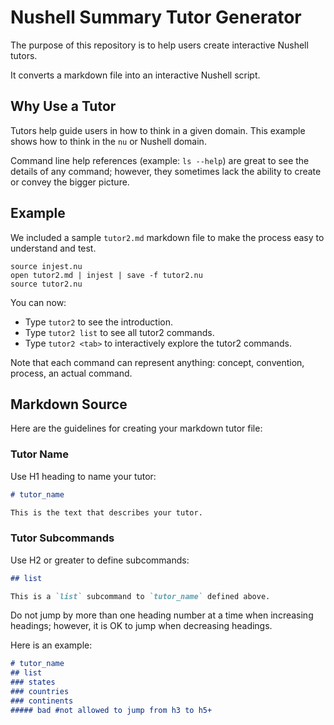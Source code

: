 # Nushell Summary Tutor Generator

The purpose of this repository is to help users create interactive Nushell tutors.

It converts a markdown file into an interactive Nushell script.

## Why Use a Tutor

Tutors help guide users in how to think in a given domain. This example shows how to think in the `nu` or Nushell domain.

Command line help references (example: `ls --help`) are great to see the details of any command; however, they sometimes lack the ability to create or convey the bigger picture.

## Example

We included a sample `tutor2.md` markdown file to make the process easy to understand and test.

```nu
source injest.nu
open tutor2.md | injest | save -f tutor2.nu
source tutor2.nu
```

You can now:

- Type `tutor2` to see the introduction.
- Type `tutor2 list` to see all tutor2 commands.
- Type `tutor2 <tab>` to interactively explore the tutor2 commands.

Note that each command can represent anything: concept, convention, process, an actual command.

## Markdown Source

Here are the guidelines for creating your markdown tutor file:

### Tutor Name

Use H1 heading to name your tutor:

```md
# tutor_name

This is the text that describes your tutor.
```

### Tutor Subcommands

Use H2 or greater to define subcommands:

```md
## list

This is a `list` subcommand to `tutor_name` defined above.
```

Do not jump by more than one heading number at a time when increasing headings; however, it is OK to jump when decreasing headings.

Here is an example:

```md
# tutor_name
## list
### states
### countries
### continents
##### bad #not allowed to jump from h3 to h5+
```

